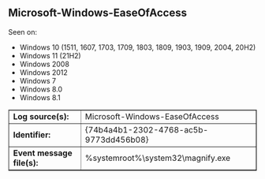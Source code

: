 ## Microsoft-Windows-EaseOfAccess

Seen on:
* Windows 10 (1511, 1607, 1703, 1709, 1803, 1809, 1903, 1909, 2004, 20H2)
* Windows 11 (21H2)
* Windows 2008
* Windows 2012
* Windows 7
* Windows 8.0
* Windows 8.1

<table border="1" class="docutils">
  <tbody>
    <tr>
      <td><b>Log source(s):</b></td>
      <td>Microsoft-Windows-EaseOfAccess</td>
    </tr>
    <tr>
      <td><b>Identifier:</b></td>
      <td>{74b4a4b1-2302-4768-ac5b-9773dd456b08}</td>
    </tr>
    <tr>
      <td><b>Event message file(s):</b></td>
      <td>%systemroot%\system32\magnify.exe</td>
    </tr>
  </tbody>
</table>

&nbsp;

